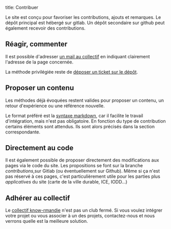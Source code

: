 title: Contribuer

Le site est conçu pour favoriser les contributions, ajouts et remarques. Le dépôt principal est hébergé sur gitlab. Un dépôt secondaire sur github peut également recevoir des contributions.

## Réagir, commenter
Il est possible d'adresser [un mail au collectif][mail] en indiquant clairement l'adresse de la page concernée.

La méthode privilégiée reste de [déposer un ticket sur le dépôt][issues].

## Proposer un contenu
Les méthodes déjà évoquées restent valides pour proposer un contenu, un retour d'expérience ou une référence nouvelle.

Le format préféré est la [syntaxe markdown][markdown], car il facilite le travail d'intégration, mais n'est pas obligatoire. En fonction du type de contribution certains éléments sont attendus. Ils sont alors précisés dans la section correspondante.

## Directement au code
Il est également possible de proposer directement des modifications aux pages via le code du site. Les propositions se font sur la branche _contributions_,sur Gitlab (ou éventuellement sur Github). Même si ça n'est pas réservé à ces pages, c'est particulièrement utile pour les parties plus _applicatives_ du site (carte de la ville durable, ICE, IODD...)

## Adhérer au collectif
Le [collectif know-rmandie](./partenaires.md) n'est pas un club fermé. Si vous voulez intégrer votre projet ou vous associer à un des projets, contactez-nous et nous verrons quelle est la meilleure solution. 

[mail]: mailto:badd.seclad.dreal-normandie@developpement-durable.gouv.fr?subject=know-rmandie%20-%20Mon%20sujet
[issues]: https://gitlab.com/know-rmandie/know-rmandie.gitlab.io/issues
[markdown]: ./aide/syntaxe_markdown.md
























<!--stackedit_data:
eyJoaXN0b3J5IjpbOTU0NTgyMjE0LDEzMDk0MDE4ODldfQ==
-->
